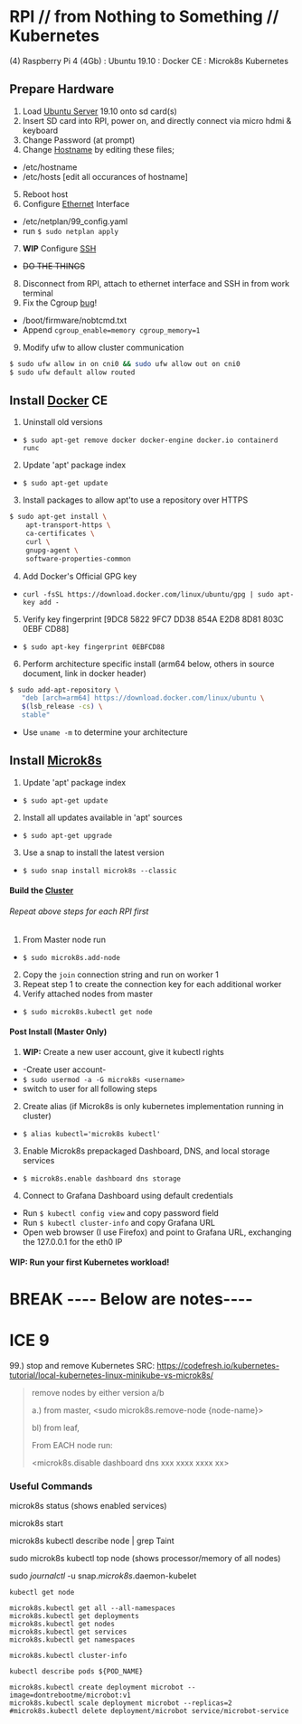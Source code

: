 # RPI // from Nothing to Something // Kubernetes
(4) Raspberry Pi 4 (4Gb) :
Ubuntu 19.10 :
Docker CE :
Microk8s Kubernetes

## Prepare Hardware
1. Load [Ubuntu Server] 19.10 onto sd card(s)
2. Insert SD card into RPI, power on, and directly connect via micro hdmi & keyboard
3. Change Password (at prompt)
4. Change [Hostname] by editing these files;
  * /etc/hostname
  * /etc/hosts [edit all occurances of hostname]
5. Reboot host
6. Configure [Ethernet] Interface
  * /etc/netplan/99_config.yaml
  * run `$ sudo netplan apply`
7. **WIP** Configure [SSH]
  * ~~DO THE THINGS~~
8. Disconnect from RPI, attach to ethernet interface and SSH in from work terminal
8. Fix the Cgroup [bug]!
  * /boot/firmware/nobtcmd.txt
  * Append `cgroup_enable=memory cgroup_memory=1`
9. Modify ufw to allow cluster communication
```sh
$ sudo ufw allow in on cni0 && sudo ufw allow out on cni0
$ sudo ufw default allow routed
```

## Install [Docker] CE
1. Uninstall old versions
  * `$ sudo apt-get remove docker docker-engine docker.io containerd runc`
2. Update 'apt' package index
  * `$ sudo apt-get update`
3. Install packages to allow apt'to use a repository over HTTPS
```sh
$ sudo apt-get install \
    apt-transport-https \
    ca-certificates \
    curl \
    gnupg-agent \
    software-properties-common
```
4. Add Docker's Official GPG key
  * `curl -fsSL https://download.docker.com/linux/ubuntu/gpg | sudo apt-key add -`
5. Verify key fingerprint [9DC8 5822 9FC7 DD38 854A E2D8 8D81 803C 0EBF CD88]
  * `$ sudo apt-key fingerprint 0EBFCD88`
6. Perform architecture specific install (arm64 below, others in source document, link in docker header)
```sh
$ sudo add-apt-repository \
   "deb [arch=arm64] https://download.docker.com/linux/ubuntu \
   $(lsb_release -cs) \
   stable"
```
  * Use `uname -m` to determine your architecture

## Install [Microk8s]
1. Update 'apt' package index
  * `$ sudo apt-get update`
2. Install all updates available in 'apt' sources
  * `$ sudo apt-get upgrade`
3. Use a snap to install the latest version
  * `$ sudo snap install microk8s --classic`

#### Build the [Cluster]
###### Repeat above steps for each RPI first
1. From Master node run
  * `$ sudo microk8s.add-node`
2. Copy the `join` connection string and run on worker 1
3. Repeat step 1 to create the connection key for each additional worker
4. Verify attached nodes from master
  * `$ sudo microk8s.kubectl get node`
#### Post Install (Master Only)
1. **WIP:** Create a new user account, give it kubectl rights  
  * -Create user account-
  * `$ sudo usermod -a -G microk8s <username>`
  * switch to user for all following steps
2. Create alias (if Microk8s is only kubernetes implementation running in cluster)
  * `$ alias kubectl='microk8s kubectl'`
3. Enable Microk8s prepackaged Dashboard, DNS, and local storage services
  * `$ microk8s.enable dashboard dns storage`
4. Connect to Grafana Dashboard using default credentials
  * Run `$ kubectl config view` and copy password field
  * Run `$ kubectl cluster-info` and copy Grafana URL
  * Open web browser (I use Firefox) and point to Grafana URL, exchanging the 127.0.0.1 for the eth0 IP

#### **WIP:** Run your first Kubernetes workload!




# BREAK ---- Below are notes----
# ICE 9
99.) stop and remove Kubernetes SRC: https://codefresh.io/kubernetes-tutorial/local-kubernetes-linux-minikube-vs-microk8s/

> remove nodes by either version a/b
>
> a.) from master, <sudo microk8s.remove-node {node-name}>
>
> bl) from leaf, <sudo microk8s.leave>
>
> From EACH node run:
>
> <microk8s status>
>
> <microk8s.disable dashboard dns xxx xxxx xxxx xx>
>
> <snap disable microk8s>
>
> <sudo snap remove microk8s>



### Useful Commands

microk8s status (shows enabled services)

microk8s start

microk8s kubectl describe node | grep Taint

sudo microk8s kubectl top node (shows processor/memory of all nodes)

sudo *journalctl* -u snap.*microk8s*.daemon-kubelet 

```
kubectl get node
```

```
microk8s.kubectl get all --all-namespaces
microk8s.kubectl get deployments
microk8s.kubectl get nodes
microk8s.kubectl get services
microk8s.kubectl get namespaces
```

```nohighlight
microk8s.kubectl cluster-info
```

```
kubectl describe pods ${POD_NAME}
```

```nohighlight
microk8s.kubectl create deployment microbot --image=dontrebootme/microbot:v1
microk8s.kubectl scale deployment microbot --replicas=2
#microk8s.kubectl delete deployment/microbot service/microbot-service
```
[Ubuntu Server]: <https://ubuntu.com/download/raspberry-pi/thank-you?version=19.10.1&architecture=arm64+raspi3>

[Hostname]: <https://www.cyberciti.biz/faq/ubuntu-change-hostname-command/>

[Ethernet]: <https://help.ubuntu.com/lts/serverguide/network-configuration.html>

[SSH]: <https://help.ubuntu.com/lts/serverguide/openssh-server.html>

[bug]: <https://microk8s.io/docs/install-alternatives#arm>

[Docker]: <https://docs.docker.com/engine/install/ubuntu/>

[MicroK8s]: <https://ubuntu.com/tutorials/install-a-local-kubernetes-with-microk8s#2-deploying-microk8s>

[Cluster]: <https://discourse.ubuntu.com/t/how-to-build-a-raspberry-pi-kubernetes-cluster-using-microk8s/14792>
